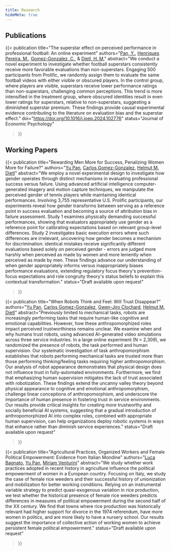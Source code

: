 ```yaml
---
title: Research
hideMeta: true
---
```

## Publications
{{< publication
    title="The superstar effect on perceived performance in professional football: An online experiment"
    authors="<a href='https://pan-yu-zurich.github.io/'>Pan, Y.</a>, <a href='https://www.business.uzh.ch/de/research/professorships/som/Team/Marco-Henriques-Pereira.html'>Henriques Pereira, M.</a>, <a href='https://www.carlosgomez-gonzalez.com/'>Gomez-Gonzalez, C.</a>, & <a href='https://www.business.uzh.ch/de/research/professorships/som/Team/helmutdietl.html'>Dietl, H. M.</a>"
    abstract="We conduct a novel experiment to investigate whether football superstars consistently receive more favorable evaluations than non-superstars. Engaging 500 participants from Prolific, we randomly assign them to evaluate the same football videos with either visible or obscured players. In the control group, where players are visible, superstars receive lower performance ratings than non-superstars, challenging common perceptions. This trend is more intensified in the treatment group, where obscured identities result in even lower ratings for superstars, relative to non-superstars, suggesting a diminished superstar premium. These findings provide causal experimental evidence contributing to the literature on evaluation bias and the superstar effect."
    doi="https://doi.org/10.1016/j.joep.2024.102776"
    status="Journal of Economic Psychology"
>}}

## Working Papers
{{< publication
    title="Rewarding Men More for Success, Penalizing Women More for Failure?"
    authors="<a href='https://pan-yu-zurich.github.io/'>Yu Pan</a>, <a href='https://www.carlosgomez-gonzalez.com/'>Carlos Gomez-Gonzalez</a>, <a href='https://www.business.uzh.ch/de/research/professorships/som/Team/helmutdietl.html'>Helmut M. Dietl</a>"
    abstract="We employ a novel experimental design to investigate how gender operates through distinct mechanisms in evaluating professional success versus failure. Using advanced artificial intelligence computer-generated imagery and motion capture techniques, we manipulate the perceived gender of tennis players while maintaining identical performances. Involving 3,755 representative U.S. Prolific participants, our experiments reveal how gender transforms between serving as a reference point in success evaluation and becoming a source of attribution bias in failure assessment. Study 1 examines physically demanding successful performances, showing that evaluators appropriately use gender as a reference point for calibrating expectations based on relevant group-level differences. Study 2 investigates basic execution errors where such differences are irrelevant, uncovering how gender becomes a mechanism for discrimination: identical mistakes receive significantly different evaluations based solely on perceived gender - errors are judged more harshly when perceived as made by women and more leniently when perceived as made by men. These findings advance our understanding of when gender appropriately informs versus inappropriately biases performance evaluations, extending regulatory focus theory's prevention-focus expectations and role congruity theory's status beliefs to explain this contextual transformation."
    status="Draft available upon request"
>}}

{{< publication
    title="When Robots Think and Feel: Will Trust Disappear?"
    authors="<a href='https://pan-yu-zurich.github.io/'>Yu Pan</a>, <a href='https://www.carlosgomez-gonzalez.com/'>Carlos Gomez-Gonzalez</a>, <a href='https://sites.google.com/view/gwen-jiro-clochard/home'>Gwen-Jiro Clochard</a>, <a href='https://www.business.uzh.ch/de/research/professorships/som/Team/helmutdietl.html'>Helmut M. Dietl</a>"
    abstract="Previously limited to mechanical tasks, robots are increasingly performing tasks that require human-like cognitive and emotional capabilities. However, how these anthropomorphized roles impact perceived trustworthiness remains unclear. We examine when and why humans trust robots, using advanced AI-generated video simulations across three service industries. In a large online experiment (N = 2,309), we randomized the presence of robots, the task performed and human supervision. Our systematic investigation of task anthropomorphism establishes that robots performing mechanical tasks are trusted more than those performing thinking/feeling tasks requiring higher anthropomorphism. Our analysis of robot appearance demonstrates that physical design does not influence trust in fully-automated environments. Furthermore, we find that emphasizing human supervision mitigates the lack of trust associated with robotization. These findings extend the uncanny valley theory beyond physical appearance to cognitive and emotional anthropomorphism, challenge linear conceptions of anthropomorphism, and underscore the importance of human presence in fostering trust in service environments. Our results provide critical insights for creating more trustworthy and socially beneficial AI systems, suggesting that a gradual introduction of anthropomorphized AI into complex roles, combined with appropriate human supervision, can help organizations deploy robotic systems in ways that enhance rather than diminish service experiences."
    status="Draft available upon request"
>}}

{{< publication
    title="Agricultural Practices, Organized Workers and Female Political Empowerment: Evidence from Italian Mondine"
    authors="<a href='https://lucabagnato.github.io/'>Luca Bagnato</a>, <a href='https://pan-yu-zurich.github.io/'>Yu Pan</a>, <a href='https://miriamventurini.github.io/#about'>Miriam Venturini</a>"
    abstract="We study whether work practices adopted in recent history in agriculture influence the political empowerment of women in a European country. Focusing on Italy, we study the case of female rice weeders and their successful history of unionization and mobilization for better working conditions. Relying on an instrumental variable strategy to predict quasi-exogenous variation in rice production, we test whether the historical presence of female rice weeders predicts differences in measures of political empowerment during the second half of the XX century. We find that towns where rice production was historically relevant had higher support for divorce in the 1974 referendum, have more women in politics, and are more likely to have a nursery school. Our results suggest the importance of collective action of working women to achieve persistent female political empowerment."
    status="Draft available upon request"
>}}
